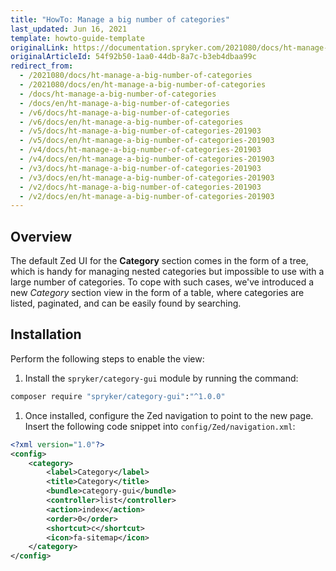 ```yaml
---
title: "HowTo: Manage a big number of categories"
last_updated: Jun 16, 2021
template: howto-guide-template
originalLink: https://documentation.spryker.com/2021080/docs/ht-manage-a-big-number-of-categories
originalArticleId: 54f92b50-1aa0-44db-8a7c-b3eb4dbaa99c
redirect_from:
  - /2021080/docs/ht-manage-a-big-number-of-categories
  - /2021080/docs/en/ht-manage-a-big-number-of-categories
  - /docs/ht-manage-a-big-number-of-categories
  - /docs/en/ht-manage-a-big-number-of-categories
  - /v6/docs/ht-manage-a-big-number-of-categories
  - /v6/docs/en/ht-manage-a-big-number-of-categories
  - /v5/docs/ht-manage-a-big-number-of-categories-201903
  - /v5/docs/en/ht-manage-a-big-number-of-categories-201903
  - /v4/docs/ht-manage-a-big-number-of-categories-201903
  - /v4/docs/en/ht-manage-a-big-number-of-categories-201903
  - /v3/docs/ht-manage-a-big-number-of-categories-201903
  - /v3/docs/en/ht-manage-a-big-number-of-categories-201903
  - /v2/docs/ht-manage-a-big-number-of-categories-201903
  - /v2/docs/en/ht-manage-a-big-number-of-categories-201903
---
```


## Overview

The default Zed UI for the **Category** section comes in the form of a tree, which is handy for managing nested categories but impossible to use with a large number of categories. To cope with such cases, we've introduced a new _Category_ section view in the form of a table, where categories are listed, paginated, and can be easily found by searching.

## Installation

Perform the following steps to enable the view:

1. Install the `spryker/category-gui` module by running the command:

```bash
composer require "spryker/category-gui":"^1.0.0"
```

1. Once installed, configure the Zed navigation to point to the new page. Insert the following code snippet into `config/Zed/navigation.xml`:

```xml
<?xml version="1.0"?>
<config>
    <category>
        <label>Category</label>
        <title>Category</title>
        <bundle>category-gui</bundle>
        <controller>list</controller>
        <action>index</action>
        <order>0</order>
        <shortcut>c</shortcut>
        <icon>fa-sitemap</icon>
    </category>
</config>
```
